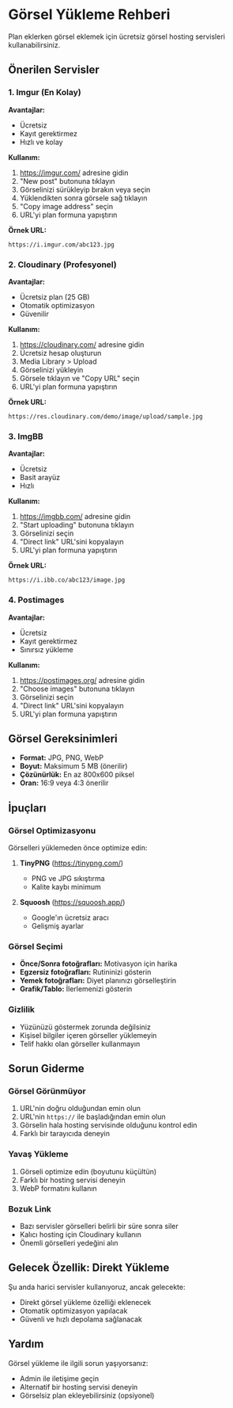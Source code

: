 # Görsel Yükleme Rehberi

Plan eklerken görsel eklemek için ücretsiz görsel hosting servisleri kullanabilirsiniz.

## Önerilen Servisler

### 1. Imgur (En Kolay)

**Avantajlar:**
- Ücretsiz
- Kayıt gerektirmez
- Hızlı ve kolay

**Kullanım:**
1. https://imgur.com/ adresine gidin
2. "New post" butonuna tıklayın
3. Görselinizi sürükleyip bırakın veya seçin
4. Yüklendikten sonra görsele sağ tıklayın
5. "Copy image address" seçin
6. URL'yi plan formuna yapıştırın

**Örnek URL:**
```
https://i.imgur.com/abc123.jpg
```

### 2. Cloudinary (Profesyonel)

**Avantajlar:**
- Ücretsiz plan (25 GB)
- Otomatik optimizasyon
- Güvenilir

**Kullanım:**
1. https://cloudinary.com/ adresine gidin
2. Ücretsiz hesap oluşturun
3. Media Library > Upload
4. Görselinizi yükleyin
5. Görsele tıklayın ve "Copy URL" seçin
6. URL'yi plan formuna yapıştırın

**Örnek URL:**
```
https://res.cloudinary.com/demo/image/upload/sample.jpg
```

### 3. ImgBB

**Avantajlar:**
- Ücretsiz
- Basit arayüz
- Hızlı

**Kullanım:**
1. https://imgbb.com/ adresine gidin
2. "Start uploading" butonuna tıklayın
3. Görselinizi seçin
4. "Direct link" URL'sini kopyalayın
5. URL'yi plan formuna yapıştırın

**Örnek URL:**
```
https://i.ibb.co/abc123/image.jpg
```

### 4. Postimages

**Avantajlar:**
- Ücretsiz
- Kayıt gerektirmez
- Sınırsız yükleme

**Kullanım:**
1. https://postimages.org/ adresine gidin
2. "Choose images" butonuna tıklayın
3. Görselinizi seçin
4. "Direct link" URL'sini kopyalayın
5. URL'yi plan formuna yapıştırın

## Görsel Gereksinimleri

- **Format:** JPG, PNG, WebP
- **Boyut:** Maksimum 5 MB (önerilir)
- **Çözünürlük:** En az 800x600 piksel
- **Oran:** 16:9 veya 4:3 önerilir

## İpuçları

### Görsel Optimizasyonu

Görselleri yüklemeden önce optimize edin:

1. **TinyPNG** (https://tinypng.com/)
   - PNG ve JPG sıkıştırma
   - Kalite kaybı minimum

2. **Squoosh** (https://squoosh.app/)
   - Google'ın ücretsiz aracı
   - Gelişmiş ayarlar

### Görsel Seçimi

- **Önce/Sonra fotoğrafları:** Motivasyon için harika
- **Egzersiz fotoğrafları:** Rutininizi gösterin
- **Yemek fotoğrafları:** Diyet planınızı görselleştirin
- **Grafik/Tablo:** İlerlemenizi gösterin

### Gizlilik

- Yüzünüzü göstermek zorunda değilsiniz
- Kişisel bilgiler içeren görseller yüklemeyin
- Telif hakkı olan görseller kullanmayın

## Sorun Giderme

### Görsel Görünmüyor

1. URL'nin doğru olduğundan emin olun
2. URL'nin `https://` ile başladığından emin olun
3. Görselin hala hosting servisinde olduğunu kontrol edin
4. Farklı bir tarayıcıda deneyin

### Yavaş Yükleme

1. Görseli optimize edin (boyutunu küçültün)
2. Farklı bir hosting servisi deneyin
3. WebP formatını kullanın

### Bozuk Link

- Bazı servisler görselleri belirli bir süre sonra siler
- Kalıcı hosting için Cloudinary kullanın
- Önemli görselleri yedeğini alın

## Gelecek Özellik: Direkt Yükleme

Şu anda harici servisler kullanıyoruz, ancak gelecekte:
- Direkt görsel yükleme özelliği eklenecek
- Otomatik optimizasyon yapılacak
- Güvenli ve hızlı depolama sağlanacak

## Yardım

Görsel yükleme ile ilgili sorun yaşıyorsanız:
- Admin ile iletişime geçin
- Alternatif bir hosting servisi deneyin
- Görselsiz plan ekleyebilirsiniz (opsiyonel)
